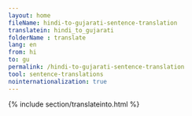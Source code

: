 ```yaml
---
layout: home
fileName: hindi-to-gujarati-sentence-translation
translatein: hindi_to_gujarati
folderName : translate
lang: en
from: hi
to: gu
permalink: /hindi-to-gujarati-sentence-translation
tool: sentence-translations
nointernationalization: true
---
```

{% include section/translateinto.html %}
